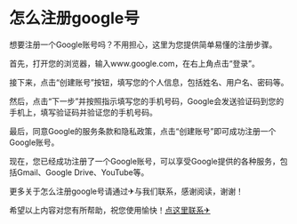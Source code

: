 # 怎么注册google号

想要注册一个Google账号吗？不用担心，这里为您提供简单易懂的注册步骤。

首先，打开您的浏览器，输入www.google.com，在右上角点击“登录”。

接下来，点击“创建账号”按钮，填写您的个人信息，包括姓名、用户名、密码等。

然后，点击“下一步”并按照指示填写您的手机号码，Google会发送验证码到您的手机上，填写验证码并验证您的手机号码。

最后，同意Google的服务条款和隐私政策，点击“创建账号”即可成功注册一个Google账号。

现在，您已经成功注册了一个Google账号，可以享受Google提供的各种服务，包括Gmail、Google Drive、YouTube等。

更多关于怎么注册google号请通过✈与我们联系，感谢阅读，谢谢！

希望以上内容对您有所帮助，祝您使用愉快！[点这里联系✈](https://b.k02.cc)